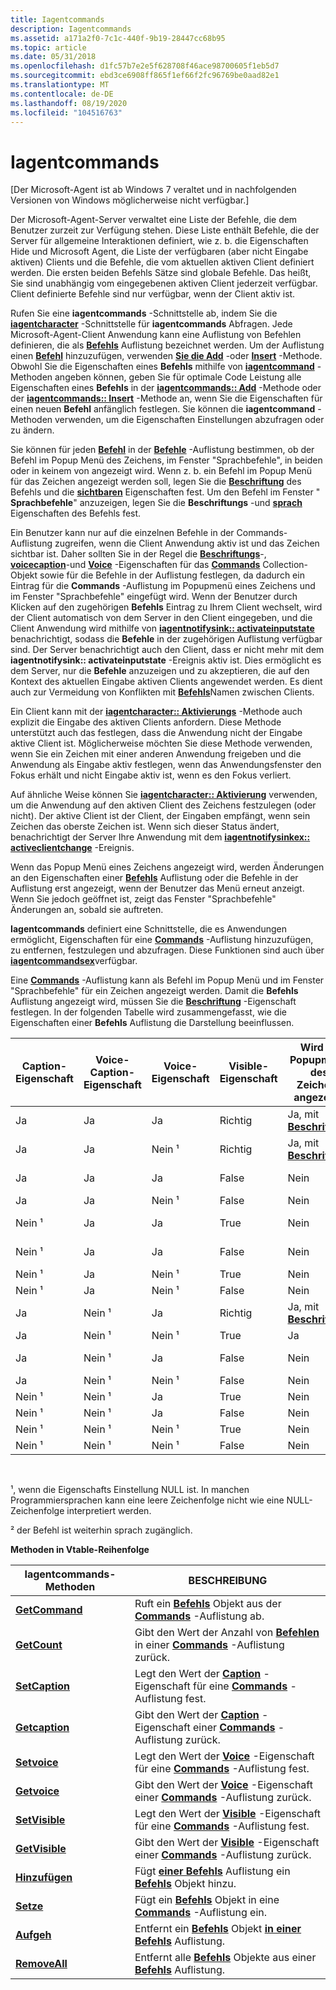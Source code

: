```yaml
---
title: Iagentcommands
description: Iagentcommands
ms.assetid: a171a2f0-7c1c-440f-9b19-28447cc68b95
ms.topic: article
ms.date: 05/31/2018
ms.openlocfilehash: d1fc57b7e2e5f628708f46ace98700605f1eb5d7
ms.sourcegitcommit: ebd3ce6908ff865f1ef66f2fc96769be0aad82e1
ms.translationtype: MT
ms.contentlocale: de-DE
ms.lasthandoff: 08/19/2020
ms.locfileid: "104516763"
---
```

# <a name="iagentcommands"></a>Iagentcommands

\[Der Microsoft-Agent ist ab Windows 7 veraltet und in nachfolgenden Versionen von Windows möglicherweise nicht verfügbar.\]

Der Microsoft-Agent-Server verwaltet eine Liste der Befehle, die dem Benutzer zurzeit zur Verfügung stehen. Diese Liste enthält Befehle, die der Server für allgemeine Interaktionen definiert, wie z. b. die Eigenschaften Hide und Microsoft Agent, die Liste der verfügbaren (aber nicht Eingabe aktiven) Clients und die Befehle, die vom aktuellen aktiven Client definiert werden. Die ersten beiden Befehls Sätze sind globale Befehle. Das heißt, Sie sind unabhängig vom eingegebenen aktiven Client jederzeit verfügbar. Client definierte Befehle sind nur verfügbar, wenn der Client aktiv ist.

Rufen Sie eine **iagentcommands** -Schnittstelle ab, indem Sie die [**iagentcharacter**](https://www.bing.com/search?q=**IAgentCharacter**) -Schnittstelle für **iagentcommands** Abfragen. Jede Microsoft-Agent-Client Anwendung kann eine Auflistung von Befehlen definieren, die als [**Befehls**](/windows/desktop/lwef/the-commands-collection-object) Auflistung bezeichnet werden. Um der Auflistung einen [**Befehl**](/windows/desktop/lwef/the-command-object) hinzuzufügen, verwenden [**Sie die Add**](add-method.md) -oder [**Insert**](insert-method.md) -Methode. Obwohl Sie die Eigenschaften eines **Befehls** mithilfe von [**iagentcommand**](iagentcommand.md) -Methoden angeben können, geben Sie für optimale Code Leistung alle Eigenschaften eines **Befehls** in der [**iagentcommands:: Add**](iagentcommands--add.md) -Methode oder der [**iagentcommands:: Insert**](iagentcommands--insert.md) -Methode an, wenn Sie die Eigenschaften für einen neuen **Befehl** anfänglich festlegen. Sie können die **iagentcommand** -Methoden verwenden, um die Eigenschaften Einstellungen abzufragen oder zu ändern.

Sie können für jeden [**Befehl**](/windows/desktop/lwef/the-command-object) in der [**Befehle**](/windows/desktop/lwef/the-commands-collection-object) -Auflistung bestimmen, ob der Befehl im Popup Menü des Zeichens, im Fenster "Sprachbefehle", in beiden oder in keinem von angezeigt wird. Wenn z. b. ein Befehl im Popup Menü für das Zeichen angezeigt werden soll, legen Sie die [**Beschriftung**](caption-property.md) des Befehls und die [**sichtbaren**](visible-property.md) Eigenschaften fest. Um den Befehl im Fenster " **Sprachbefehle**" anzuzeigen, legen Sie die **Beschriftungs** -und [**sprach**](voice-property.md) Eigenschaften des Befehls fest.

Ein Benutzer kann nur auf die einzelnen Befehle in der Commands-Auflistung zugreifen, wenn die Client Anwendung aktiv ist und das Zeichen sichtbar ist. Daher sollten Sie in der Regel die [**Beschriftungs**](caption-property.md)-, [**voicecaption**](voicecaption-property.md)-und [**Voice**](voice-property.md) -Eigenschaften für das [**Commands**](/windows/desktop/lwef/the-commands-collection-object) Collection-Objekt sowie für die Befehle in der Auflistung festlegen, da dadurch ein Eintrag für die **Commands** -Auflistung im Popupmenü eines Zeichens und im Fenster "Sprachbefehle" eingefügt wird. Wenn der Benutzer durch Klicken auf den zugehörigen **Befehls** Eintrag zu Ihrem Client wechselt, wird der Client automatisch von dem Server in den Client eingegeben, und die Client Anwendung wird mithilfe von [**iagentnotifysink:: activateinputstate**](https://www.bing.com/search?q=**IAgentNotifySink::ActivateInputState**) benachrichtigt, sodass die **Befehle** in der zugehörigen Auflistung verfügbar sind. Der Server benachrichtigt auch den Client, dass er nicht mehr mit dem **iagentnotifysink:: activateinputstate** -Ereignis aktiv ist. Dies ermöglicht es dem Server, nur die **Befehle** anzuzeigen und zu akzeptieren, die auf den Kontext des aktuellen Eingabe aktiven Clients angewendet werden. Es dient auch zur Vermeidung von Konflikten mit [**Befehls**](/windows/desktop/lwef/the-command-object)Namen zwischen Clients.

Ein Client kann mit der [**iagentcharacter:: Aktivierungs**](iagentcharacter--activate.md) -Methode auch explizit die Eingabe des aktiven Clients anfordern. Diese Methode unterstützt auch das festlegen, dass die Anwendung nicht der Eingabe aktive Client ist. Möglicherweise möchten Sie diese Methode verwenden, wenn Sie ein Zeichen mit einer anderen Anwendung freigeben und die Anwendung als Eingabe aktiv festlegen, wenn das Anwendungsfenster den Fokus erhält und nicht Eingabe aktiv ist, wenn es den Fokus verliert.

Auf ähnliche Weise können Sie [**iagentcharacter:: Aktivierung**](iagentcharacter--activate.md) verwenden, um die Anwendung auf den aktiven Client des Zeichens festzulegen (oder nicht). Der aktive Client ist der Client, der Eingaben empfängt, wenn sein Zeichen das oberste Zeichen ist. Wenn sich dieser Status ändert, benachrichtigt der Server Ihre Anwendung mit dem [**iagentnotifysinkex:: activeclientchange**](iagentnotifysinkex--activeclientchange.md) -Ereignis.

Wenn das Popup Menü eines Zeichens angezeigt wird, werden Änderungen an den Eigenschaften einer [**Befehls**](/windows/desktop/lwef/the-commands-collection-object) Auflistung oder die Befehle in der Auflistung erst angezeigt, wenn der Benutzer das Menü erneut anzeigt. Wenn Sie jedoch geöffnet ist, zeigt das Fenster "Sprachbefehle" Änderungen an, sobald sie auftreten.

**Iagentcommands** definiert eine Schnittstelle, die es Anwendungen ermöglicht, Eigenschaften für eine [**Commands**](/windows/desktop/lwef/the-commands-collection-object) -Auflistung hinzuzufügen, zu entfernen, festzulegen und abzufragen. Diese Funktionen sind auch über [**iagentcommandsex**](iagentcommandsex.md)verfügbar.

Eine [**Commands**](/windows/desktop/lwef/the-commands-collection-object) -Auflistung kann als Befehl im Popup Menü und im Fenster "Sprachbefehle" für ein Zeichen angezeigt werden. Damit die **Befehls** Auflistung angezeigt wird, müssen Sie die [**Beschriftung**](caption-property.md) -Eigenschaft festlegen. In der folgenden Tabelle wird zusammengefasst, wie die Eigenschaften einer **Befehls** Auflistung die Darstellung beeinflussen.



| Caption-Eigenschaft | Voice-Caption-Eigenschaft | Voice-Eigenschaft | Visible-Eigenschaft | Wird im Popupmenü des Zeichens angezeigt.             | Wird im Fenster "Sprachbefehle" angezeigt                         |
|------------------|------------------------|----------------|------------------|------------------------------------------------|----------------------------------------------------------|
| Ja              | Ja                    | Ja            | Richtig             | Ja, mit [ **Beschriftung**](caption-property.md) | Ja, mit [ **voicecaption**](voicecaption-property.md) |
| Ja              | Ja                    | Nein ¹            | Richtig             | Ja, mit [ **Beschriftung**](caption-property.md) | Nein                                                       |
| Ja              | Ja                    | Ja            | False            | Nein                                             | Ja, mit [ **voicecaption**](voicecaption-property.md) |
| Ja              | Ja                    | Nein ¹            | False            | Nein                                             | Nein                                                       |
| Nein ¹              | Ja                    | Ja            | True             | Nein                                             | Ja, mit [ **voicecaption**](voicecaption-property.md) |
| Nein ¹              | Ja                    | Ja            | False            | Nein                                             | Ja, mit [ **voicecaption**](voicecaption-property.md) |
| Nein ¹              | Ja                    | Nein ¹            | True             | Nein                                             | Nein                                                       |
| Nein ¹              | Ja                    | Nein ¹            | False            | Nein                                             | Nein                                                       |
| Ja              | Nein ¹                    | Ja            | Richtig             | Ja, mit [ **Beschriftung**](caption-property.md) | Ja, mit [ **Beschriftung**](caption-property.md)           |
| Ja              | Nein ¹                    | Nein ¹            | True             | Ja                                            | Nein                                                       |
| Ja              | Nein ¹                    | Ja            | False            | Nein                                             | Ja, mit [ **Beschriftung**](caption-property.md)           |
| Ja              | Nein ¹                    | Nein ¹            | False            | Nein                                             | Nein                                                       |
| Nein ¹              | Nein ¹                    | Ja            | True             | Nein                                             | Nein²                                                      |
| Nein ¹              | Nein ¹                    | Ja            | False            | Nein                                             | Nein²                                                      |
| Nein ¹              | Nein ¹                    | Nein ¹            | True             | Nein                                             | Nein                                                       |
| Nein ¹              | Nein ¹                    | Nein ¹            | False            | Nein                                             | Nein                                                       |



 

¹, wenn die Eigenschafts Einstellung NULL ist. In manchen Programmiersprachen kann eine leere Zeichenfolge nicht wie eine NULL-Zeichenfolge interpretiert werden.

² der Befehl ist weiterhin sprach zugänglich.

**Methoden in Vtable-Reihenfolge**



| Iagentcommands-Methoden                           | BESCHREIBUNG                                                                                                                      |
|--------------------------------------------------|----------------------------------------------------------------------------------------------------------------------------------|
| [**GetCommand**](iagentcommands--getcommand.md) | Ruft ein [**Befehls**](/windows/desktop/lwef/the-command-object) Objekt aus der [**Commands**](/windows/desktop/lwef/the-commands-collection-object) -Auflistung ab.              |
| [**GetCount**](iagentcommands--getcount.md)     | Gibt den Wert der Anzahl von [**Befehlen**](/windows/desktop/lwef/the-command-object) in einer [**Commands**](/windows/desktop/lwef/the-commands-collection-object) -Auflistung zurück. |
| [**SetCaption**](iagentcommands--setcaption.md) | Legt den Wert der [**Caption**](caption-property.md) -Eigenschaft für eine [**Commands**](/windows/desktop/lwef/the-commands-collection-object) -Auflistung fest.    |
| [**Getcaption**](iagentcommands--getcaption.md) | Gibt den Wert der [**Caption**](caption-property.md) -Eigenschaft einer [**Commands**](/windows/desktop/lwef/the-commands-collection-object) -Auflistung zurück.  |
| [**Setvoice**](iagentcommands--setvoice.md)     | Legt den Wert der [**Voice**](voice-property.md) -Eigenschaft für eine [**Commands**](/windows/desktop/lwef/the-commands-collection-object) -Auflistung fest.        |
| [**Getvoice**](iagentcommands--getvoice.md)     | Gibt den Wert der [**Voice**](voice-property.md) -Eigenschaft einer [**Commands**](/windows/desktop/lwef/the-commands-collection-object) -Auflistung zurück.      |
| [**SetVisible**](iagentcommands--setvisible.md) | Legt den Wert der [**Visible**](visible-property.md) -Eigenschaft für eine [**Commands**](/windows/desktop/lwef/the-commands-collection-object) -Auflistung fest.    |
| [**GetVisible**](iagentcommands--getvisible.md) | Gibt den Wert der [**Visible**](visible-property.md) -Eigenschaft einer [**Commands**](/windows/desktop/lwef/the-commands-collection-object) -Auflistung zurück.  |
| [**Hinzufügen**](iagentcommands--add.md)               | Fügt [**einer Befehls**](/windows/desktop/lwef/the-commands-collection-object) Auflistung ein [**Befehls**](/windows/desktop/lwef/the-command-object) Objekt hinzu.                       |
| [**Setze**](iagentcommands--insert.md)         | Fügt ein [**Befehls**](/windows/desktop/lwef/the-command-object) Objekt in eine [**Commands**](/windows/desktop/lwef/the-commands-collection-object) -Auflistung ein.                    |
| [**Aufgeh**](iagentcommands--remove.md)         | Entfernt ein [**Befehls**](/windows/desktop/lwef/the-command-object) Objekt [**in einer Befehls**](/windows/desktop/lwef/the-commands-collection-object) Auflistung.                    |
| [**RemoveAll**](iagentcommands--removeall.md)   | Entfernt alle [**Befehls**](/windows/desktop/lwef/the-command-object) Objekte aus einer [**Befehls**](/windows/desktop/lwef/the-commands-collection-object) Auflistung.               |



 

 

 